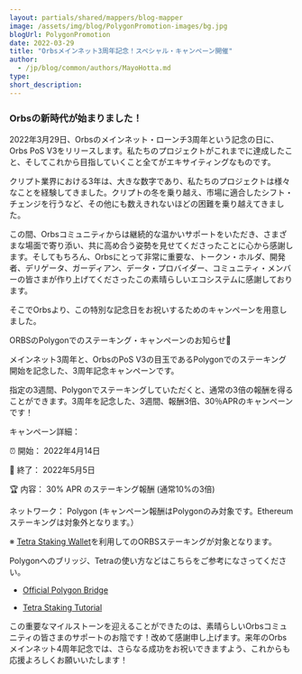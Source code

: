 ```yaml
---
layout: partials/shared/mappers/blog-mapper
image: /assets/img/blog/PolygonPromotion-images/bg.jpg
blogUrl: PolygonPromotion
date: 2022-03-29
title: "Orbsメインネット3周年記念！スペシャル・キャンペーン開催"
author:
  - /jp/blog/common/authors/MayoHotta.md
type:
short_description: 
---
```



### Orbsの新時代が始まりました！

2022年3月29日、Orbsのメインネット・ローンチ3周年という記念の日に、Orbs PoS V3をリリースします。私たちのプロジェクトがこれまでに達成したこと、そしてこれから目指していくこと全てがエキサイティングなものです。

クリプト業界における3年は、大きな数字であり、私たちのプロジェクトは様々なことを経験してきました。クリプトの冬を乗り越え、市場に適合したシフト・チェンジを行うなど、その他にも数えきれないほどの困難を乗り越えてきました。

この間、Orbsコミュニティからは継続的な温かいサポートをいただき、さまざまな場面で寄り添い、共に高め合う姿勢を見せてくださったことに心から感謝します。そしてもちろん、Orbsにとって非常に重要な、トークン・ホルダ、開発者、デリゲータ、ガーディアン、データ・プロバイダー、コミュニティ・メンバーの皆さまが作り上げてくださったこの素晴らしいエコシステムに感謝しております。

そこでOrbsより、この特別な記念日をお祝いするためのキャンペーンを用意しました。

ORBSのPolygonでのステーキング・キャンペーンのお知らせ🎉

メインネット3周年と、OrbsのPoS V3の目玉であるPolygonでのステーキング開始を記念した、3周年記念キャンペーンです。

指定の3週間、Polygonでステーキングしていただくと、通常の3倍の報酬を得ることができます。3周年を記念した、3週間、報酬3倍、30％APRのキャンペーンです！

キャンペーン詳細：

⏰ 開始： 2022年4月14日

🏁 終了： 2022年5月5日

🏆 内容： 30% APR のステーキング報酬 (通常10%の3倍)

ネットワーク： Polygon (キャンペーン報酬はPolygonのみ対象です。Ethereumステーキングは対象外となります。）

※ [Tetra Staking Wallet](https://staking.orbs.network/#/)を利用してのORBSステーキングが対象となります。

Polygonへのブリッジ、Tetraの使い方などはこちらをご参考になさってください。

-   [Official Polygon Bridge](https://wallet.polygon.technology/login?next=%2Fbridge%2F)

-   [Tetra Staking Tutorial](https://www.orbs.com/tetra-orbs-staking-wallet-tutorial/)

この重要なマイルストーンを迎えることができたのは、素晴らしいOrbsコミュニティの皆さまのサポートのお陰です！改めて感謝申し上げます。来年のOrbsメインネット4周年記念では、さらなる成功をお祝いできますよう、これからも応援よろしくお願いいたします！

